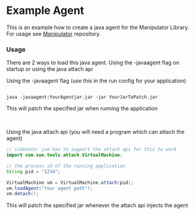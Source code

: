# Example Agent

This is an example how to create a java agent for the Manipulator Library. <br>
For usage see [Manipulator](https://github.com/harmvdhorst/Manipulator) repository.

### Usage
There are 2 ways to load this java agent. Using the -javaagent flag on startup or using the java attach api

Using the -javaagent flag (use this in the run config for your application)
```

java -javaagent:YourAgentjar.jar -jar YourJarToPatch.jar

```
This will patch the specified jar when running the application

<br/>

Using the java attach api (you will need a program which can attach the agent)
```java
// sidenote: jvm has to support the attach api for this to work
import com.sun.tools.attach.VirtualMachine;

// the process id of the running application
String pid = "1234";

VirtualMachine vm = VirtualMachine.attach(pid);
vm.loadAgent("Your agent path");
vm.detach();

```
This will patch the specified jar whenever the attach api injects the agent


